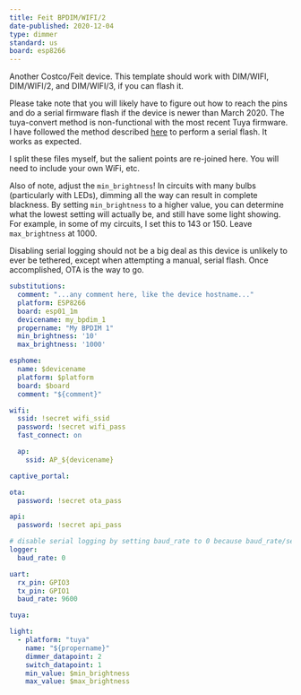 ```yaml
---
title: Feit BPDIM/WIFI/2
date-published: 2020-12-04
type: dimmer
standard: us
board: esp8266
---
```

Another Costco/Feit device. This template should work with DIM/WIFI, DIM/WIFI/2, and DIM/WIFI/3, if you can flash it.

Please take note that you will likely have to figure out how to reach the pins and do a serial firmware flash
if the device is newer than March 2020. The tuya-convert method is non-functional with the most recent Tuya firmware.
I have followed the method described [here](https://community.smartthings.com/t/costco-cheap-feit-smart-dimmer-wifi/208142)
to perform a serial flash. It works as expected.

I split these files myself, but the salient points are re-joined here. You will need to include your own WiFi, etc.

Also of note, adjust the `min_brightness`! In circuits with many bulbs (particularly with LEDs), dimming all the way
can result in complete blackness. By setting `min_brightness` to a higher value, you can determine what the lowest
setting will actually be, and still have some light showing. For example, in some of my circuits, I set this to 143
or 150. Leave `max_brightness` at 1000.

Disabling serial logging should not be a big deal as this device is unlikely to ever be tethered, except when attempting
a manual, serial flash. Once accomplished, OTA is the way to go.

```yaml
substitutions:
  comment: "...any comment here, like the device hostname..."
  platform: ESP8266
  board: esp01_1m
  devicename: my_bpdim_1
  propername: "My BPDIM 1"
  min_brightness: '10'
  max_brightness: '1000'

esphome:
  name: $devicename
  platform: $platform
  board: $board
  comment: "${comment}"

wifi:
  ssid: !secret wifi_ssid
  password: !secret wifi_pass
  fast_connect: on

  ap:
    ssid: AP_${devicename}

captive_portal:

ota:
  password: !secret ota_pass

api:
  password: !secret api_pass

# disable serial logging by setting baud_rate to 0 because baud_rate/serial connection is used by tuyamcu
logger:
  baud_rate: 0

uart:
  rx_pin: GPIO3
  tx_pin: GPIO1
  baud_rate: 9600

tuya:

light:
  - platform: "tuya"
    name: "${propername}"
    dimmer_datapoint: 2
    switch_datapoint: 1
    min_value: $min_brightness
    max_value: $max_brightness
```
